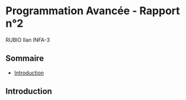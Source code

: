 # Programmation Avancée - Rapport n°2

RUBIO Ilan INFA-3


## Sommaire

- [Introduction](#introduction)

## Introduction

